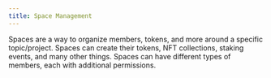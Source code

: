 ```yaml
---
title: Space Management
---
```


Spaces are a way to organize members, tokens, and more around a specific topic/project. Spaces can create their tokens, NFT collections, staking events, and many other things. Spaces can have different types of members, each with additional permissions.

